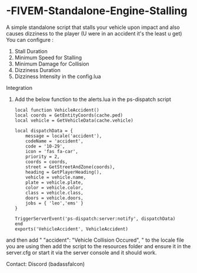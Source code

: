 # -FIVEM-Standalone-Engine-Stalling
A simple standalone script that stalls your vehicle upon impact and also causes dizziness to the player (U were in an accident it's the least u get)
 You can configure :
 1. Stall Duration
 2. Minimum Speed for Stalling
 3. Minimum Damage for Collision
 4. Dizziness Duration
 5. Dizziness Intensity
in the config.lua

Integration

1. Add the below function to the alerts.lua in the ps-dispatch script
    ```
    local function VehicleAccident()
    local coords = GetEntityCoords(cache.ped)
    local vehicle = GetVehicleData(cache.vehicle)

    local dispatchData = {
        message = locale('accident'),
        codeName = 'accident',
        code = '10-29',
        icon = 'fas fa-car',
        priority = 2,
        coords = coords,
        street = GetStreetAndZone(coords),
        heading = GetPlayerHeading(),
        vehicle = vehicle.name,
        plate = vehicle.plate,
        color = vehicle.color,
        class = vehicle.class,
        doors = vehicle.doors,
        jobs = { 'leo','ems' }
    }

    TriggerServerEvent('ps-dispatch:server:notify', dispatchData)
   end
   exports('VehicleAccident', VehicleAccident)

and then add "  "accident": "Vehicle Collision Occured",  " to the locale file you are using
then add the script to the resources folder and ensure it in the server.cfg or start it via the server console and it should work.

Contact: Discord (badassfalcon)
